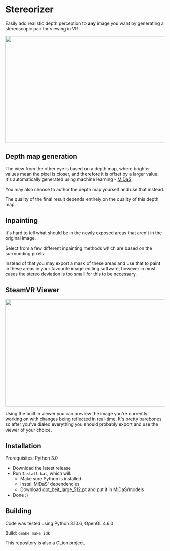 # Stereorizer

Easily add realistic depth perception to **any** image you want by generating a stereoscopic pair for viewing in VR

<p align="center">
  <img src="https://media.tenor.com/2F4FpfPSFJoAAAAd/shower-cat.gif " width="600" height="337">
</p>

## Depth map generation
The view from the other eye is based on a depth map, where brighter values mean the pixel is closer, and therefore it is offset by a larger value. <br/>
It's automatically generated using machine learning - [MiDaS](https://github.com/isl-org/MiDaS).

You may also choose to author the depth map yourself and use that instead. 

The quality of the final result depends entirely on the quality of this depth map. 

## Inpainting
It's hard to tell what should be in the newly exposed areas that aren't in the original image. <br/>

Select from a few different inpainting methods which are based on the surrounding pixels. 

Instead of that you may export a mask of these areas and use that to paint in these areas in your favourite image editing software, however in most cases the stereo deviation is too small for this to be necessary.


## SteamVR Viewer

<p align="center">
  <img src="https://media.tenor.com/2F4FpfPSFJoAAAAd/shower-cat.gif " width="600" height="337">
</p>
Using the built in viewer you can preview the image you're currently working on with changes being reflected in real-time.
It's pretty barebones so after you've dialed everything you should probably export and use the viewer of your choice. 


## Installation
Prerequisites: Python 3.0

* Download the latest release
* Run `Install.bat`, which will: 
  * Make sure Python is installed
  * Install MiDaS' dependencies 
  * Download [dpt_beit_large_512.pt](https://github.com/isl-org/MiDaS/releases/download/v3_1/dpt_beit_large_512.pt) and put it in MiDaS/models
* Done :)

## Building
Code was tested using Python 3.10.6, OpenGL 4.6.0

Build: `cmake make idk`

This repository is also a CLion project.

